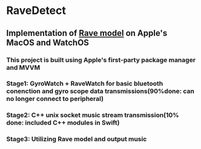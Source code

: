 # RaveDetect
## Implementation of [Rave model](https://github.com/acids-ircam/RAVE) on Apple's MacOS and WatchOS
### This project is built using Apple's first-party package manager and MVVM
### Stage1: GyroWatch + RaveWatch for basic bluetooth conenction and gyro scope data transmissions(90%done: can no longer connect to peripheral)
### Stage2: C++ unix socket music stream transmission(10% done: included C++ modules in Swift)
### Stage3: Utilizing Rave model and output music
